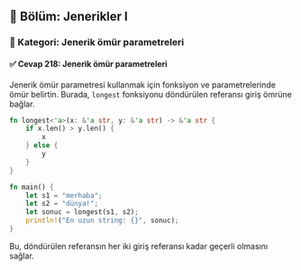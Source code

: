 ## 📘 Bölüm: Jenerikler I  
### 🔹 Kategori: Jenerik ömür parametreleri  
#### ✅ Cevap 218: Jenerik ömür parametreleri

Jenerik ömür parametresi kullanmak için fonksiyon ve parametrelerinde ömür belirtin. Burada, `longest` fonksiyonu döndürülen referansı giriş ömrüne bağlar.

```rust
fn longest<'a>(x: &'a str, y: &'a str) -> &'a str {
    if x.len() > y.len() {
        x
    } else {
        y
    }
}

fn main() {
    let s1 = "merhaba";
    let s2 = "dünya!";
    let sonuc = longest(s1, s2);
    println!("En uzun string: {}", sonuc);
}
```
Bu, döndürülen referansın her iki giriş referansı kadar geçerli olmasını sağlar.
